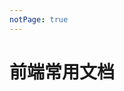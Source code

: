 ```yaml
---
notPage: true
---
```


# 前端常用文档

<LinkNavigation typeName="CSS 文档" :list="[
    {
        title: 'Tailwind CSS',
        icon: 'https://www.gontoy.com/xxx.png',
        desc: 'Tailwind CSS 是一个功能类优先的 CSS 框架',
        url: 'https://www.tailwindcss.cn/docs',
    },
    {
        title: 'Color Hunt',
        icon: 'https://colorhunt.co/img/color-hunt-logo-face.svg',
        desc: '调色盘',
        url: 'https://colorhunt.co/%EF%BC%89%EF%BC%9A%E6%8F%90%E4%BE%9B%E5%85%8D%E8%B4%B9%E7%9A%84%E9%A2%9C%E8%89%B2%E8%B0%83%E8%89%B2%E6%9D%BF%EF%BC%8C%E5%8F%AF%E7%94%A8%E4%BA%8E%E8%AE%BE%E8%AE%A1',
    }
]" />


